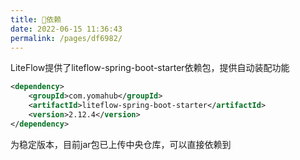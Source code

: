 ```yaml
---
title: 🧬依赖
date: 2022-06-15 11:36:43
permalink: /pages/df6982/
---
```


LiteFlow提供了liteflow-spring-boot-starter依赖包，提供自动装配功能

```xml
<dependency>
    <groupId>com.yomahub</groupId>
    <artifactId>liteflow-spring-boot-starter</artifactId>
    <version>2.12.4</version>
</dependency>
```

为稳定版本，目前jar包已上传中央仓库，可以直接依赖到